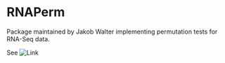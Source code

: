 # RNAPerm
Package maintained by Jakob Walter implementing permutation tests for RNA-Seq
data.

See ![Link](https://jakobwalter.github.io/Blog/)
